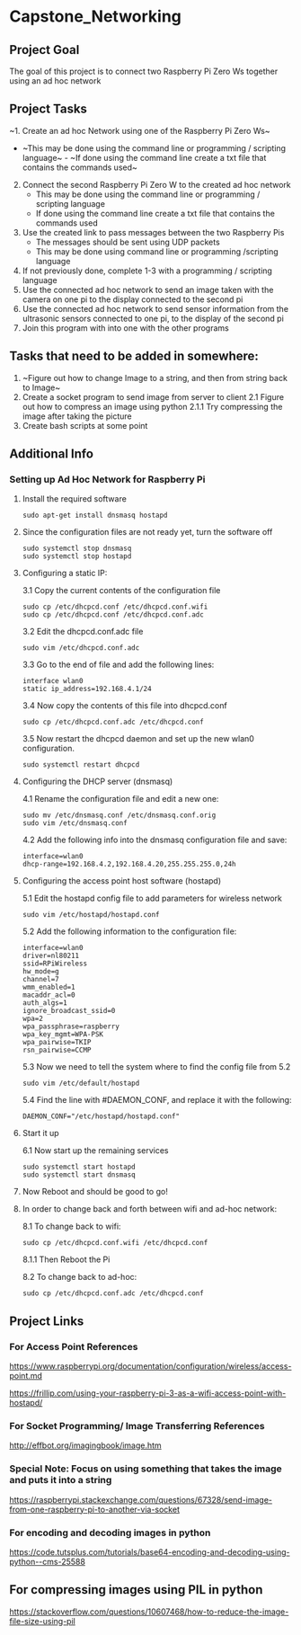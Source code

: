 # Capstone_Networking

## Project Goal
The goal of this project is to connect two Raspberry Pi Zero Ws together using an ad hoc network

## Project Tasks
~1. Create an ad hoc Network using one of the Raspberry Pi Zero Ws~
   - ~This may be done using the command line or programming / scripting language~
    - ~If done using the command line create a txt file that contains the commands used~
2. Connect the second Raspberry Pi Zero W to the created ad hoc network
   - This may be done using the command line or programming / scripting language
    - If done using the command line create a txt file that contains the commands used
3. Use the created link to pass messages between the two Raspberry Pis
   - The messages should be sent using UDP packets 
   - This may be done using command line or programming /scripting language
4. If not previously done, complete 1-3 with a programming / scripting language
5. Use the connected ad hoc network to send an image taken with the camera on one pi to the display connected to the second pi
6. Use the connected ad hoc network to send sensor information from the ultrasonic sensors connected to one pi, to the display of the second pi
7. Join this program with into one with the other programs

## Tasks that need to be added in somewhere:
1. ~Figure out how to change Image to a string, and then from string back to Image~
2. Create a socket program to send image from server to client
   2.1 Figure out how to compress an image using python
      2.1.1 Try compressing the image after taking the picture
3. Create bash scripts at some point

## Additional Info
### Setting up Ad Hoc Network for Raspberry Pi
1. Install the required software
   ```
   sudo apt-get install dnsmasq hostapd
   ```
2. Since the configuration files are not ready yet, turn the software off
   ```
   sudo systemctl stop dnsmasq
   sudo systemctl stop hostapd
   ```
3. Configuring a static IP:
   
   3.1 Copy the current contents of the configuration file
      ```
      sudo cp /etc/dhcpcd.conf /etc/dhcpcd.conf.wifi
      sudo cp /etc/dhcpcd.conf /etc/dhcpcd.conf.adc
      ```
   3.2 Edit the dhcpcd.conf.adc file
      ```
      sudo vim /etc/dhcpcd.conf.adc
      ```
   3.3 Go to the end of file and add the following lines:
      ```
      interface wlan0
      static ip_address=192.168.4.1/24
      ```
   3.4 Now copy the contents of this file into dhcpcd.conf
      ```
      sudo cp /etc/dhcpcd.conf.adc /etc/dhcpcd.conf
      ```
   3.5 Now restart the dhcpcd daemon and set up the new wlan0 configuration.
      ```
      sudo systemctl restart dhcpcd
      ```
4. Configuring the DHCP server (dnsmasq)
   
   4.1 Rename the configuration file and edit a new one:
      ```
      sudo mv /etc/dnsmasq.conf /etc/dnsmasq.conf.orig
      sudo vim /etc/dnsmasq.conf
      ```
   4.2 Add the following info into the dnsmasq configuration file and save:
      ```
      interface=wlan0
      dhcp-range=192.168.4.2,192.168.4.20,255.255.255.0,24h
      ```
5. Configuring the access point host software (hostapd)
   
   5.1 Edit the hostapd config file to add parameters for wireless network
      ```
      sudo vim /etc/hostapd/hostapd.conf
      ```
   5.2 Add the following information to the configuration file:
      ```
      interface=wlan0
      driver=nl80211
      ssid=RPiWireless
      hw_mode=g
      channel=7
      wmm_enabled=1
      macaddr_acl=0
      auth_algs=1
      ignore_broadcast_ssid=0
      wpa=2
      wpa_passphrase=raspberry
      wpa_key_mgmt=WPA-PSK
      wpa_pairwise=TKIP
      rsn_pairwise=CCMP
      ```
   5.3 Now we need to tell the system where to find the config file from 5.2
      ```
      sudo vim /etc/default/hostapd
      ```
   5.4 Find the line with #DAEMON_CONF, and replace it with the following:
      ```
      DAEMON_CONF="/etc/hostapd/hostapd.conf"
      ```
6. Start it up
   
   6.1 Now start up the remaining services
      ```
      sudo systemctl start hostapd
      sudo systemctl start dnsmasq
      ```
7. Now Reboot and should be good to go!
8. In order to change back and forth between wifi and ad-hoc network:
   
   8.1 To change back to wifi:
      ```
      sudo cp /etc/dhcpcd.conf.wifi /etc/dhcpcd.conf
      ```
   
   8.1.1 Then Reboot the Pi
   
   8.2 To change back to ad-hoc:
      ```
      sudo cp /etc/dhcpcd.conf.adc /etc/dhcpcd.conf
      ```
## Project Links
### For Access Point References
https://www.raspberrypi.org/documentation/configuration/wireless/access-point.md

https://frillip.com/using-your-raspberry-pi-3-as-a-wifi-access-point-with-hostapd/
### For Socket Programming/ Image Transferring References

http://effbot.org/imagingbook/image.htm

### Special Note: Focus on using something that takes the image and puts it into a string

https://raspberrypi.stackexchange.com/questions/67328/send-image-from-one-raspberry-pi-to-another-via-socket

### For encoding and decoding images in python

https://code.tutsplus.com/tutorials/base64-encoding-and-decoding-using-python--cms-25588

## For compressing images using PIL in python

https://stackoverflow.com/questions/10607468/how-to-reduce-the-image-file-size-using-pil


